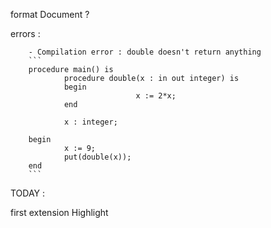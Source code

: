 format Document ?


errors :

        - Compilation error : double doesn't return anything
        ```
        procedure main() is
                procedure double(x : in out integer) is
                begin
                                x := 2*x;
                end

                x : integer;
                
        begin
                x := 9;
                put(double(x));
        end
        ```

TODAY :

first extension
Highlight